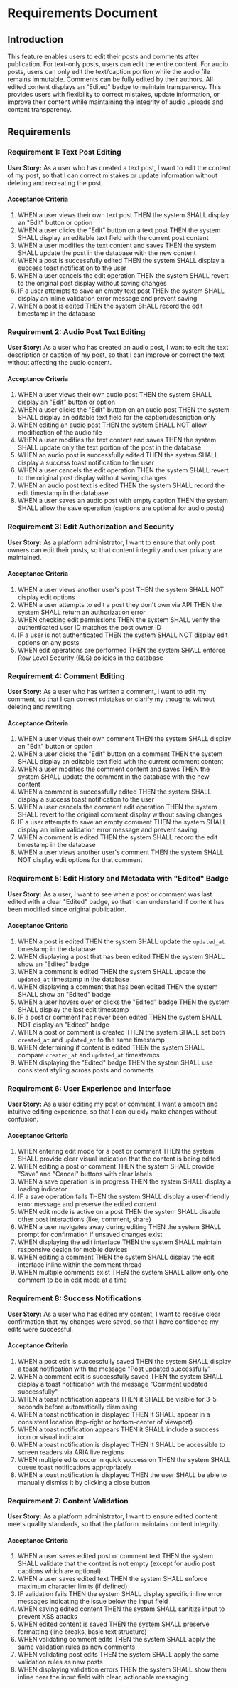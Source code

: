 # Requirements Document

## Introduction

This feature enables users to edit their posts and comments after publication. For text-only posts, users can edit the entire content. For audio posts, users can only edit the text/caption portion while the audio file remains immutable. Comments can be fully edited by their authors. All edited content displays an "Edited" badge to maintain transparency. This provides users with flexibility to correct mistakes, update information, or improve their content while maintaining the integrity of audio uploads and content transparency.

## Requirements

### Requirement 1: Text Post Editing

**User Story:** As a user who has created a text post, I want to edit the content of my post, so that I can correct mistakes or update information without deleting and recreating the post.

#### Acceptance Criteria

1. WHEN a user views their own text post THEN the system SHALL display an "Edit" button or option
2. WHEN a user clicks the "Edit" button on a text post THEN the system SHALL display an editable text field with the current post content
3. WHEN a user modifies the text content and saves THEN the system SHALL update the post in the database with the new content
4. WHEN a post is successfully edited THEN the system SHALL display a success toast notification to the user
5. WHEN a user cancels the edit operation THEN the system SHALL revert to the original post display without saving changes
6. IF a user attempts to save an empty text post THEN the system SHALL display an inline validation error message and prevent saving
7. WHEN a post is edited THEN the system SHALL record the edit timestamp in the database

### Requirement 2: Audio Post Text Editing

**User Story:** As a user who has created an audio post, I want to edit the text description or caption of my post, so that I can improve or correct the text without affecting the audio content.

#### Acceptance Criteria

1. WHEN a user views their own audio post THEN the system SHALL display an "Edit" button or option
2. WHEN a user clicks the "Edit" button on an audio post THEN the system SHALL display an editable text field for the caption/description only
3. WHEN editing an audio post THEN the system SHALL NOT allow modification of the audio file
4. WHEN a user modifies the text content and saves THEN the system SHALL update only the text portion of the post in the database
5. WHEN an audio post is successfully edited THEN the system SHALL display a success toast notification to the user
6. WHEN a user cancels the edit operation THEN the system SHALL revert to the original post display without saving changes
7. WHEN an audio post text is edited THEN the system SHALL record the edit timestamp in the database
8. WHEN a user saves an audio post with empty caption THEN the system SHALL allow the save operation (captions are optional for audio posts)

### Requirement 3: Edit Authorization and Security

**User Story:** As a platform administrator, I want to ensure that only post owners can edit their posts, so that content integrity and user privacy are maintained.

#### Acceptance Criteria

1. WHEN a user views another user's post THEN the system SHALL NOT display edit options
2. WHEN a user attempts to edit a post they don't own via API THEN the system SHALL return an authorization error
3. WHEN checking edit permissions THEN the system SHALL verify the authenticated user ID matches the post owner ID
4. IF a user is not authenticated THEN the system SHALL NOT display edit options on any posts
5. WHEN edit operations are performed THEN the system SHALL enforce Row Level Security (RLS) policies in the database

### Requirement 4: Comment Editing

**User Story:** As a user who has written a comment, I want to edit my comment, so that I can correct mistakes or clarify my thoughts without deleting and rewriting.

#### Acceptance Criteria

1. WHEN a user views their own comment THEN the system SHALL display an "Edit" button or option
2. WHEN a user clicks the "Edit" button on a comment THEN the system SHALL display an editable text field with the current comment content
3. WHEN a user modifies the comment content and saves THEN the system SHALL update the comment in the database with the new content
4. WHEN a comment is successfully edited THEN the system SHALL display a success toast notification to the user
5. WHEN a user cancels the comment edit operation THEN the system SHALL revert to the original comment display without saving changes
6. IF a user attempts to save an empty comment THEN the system SHALL display an inline validation error message and prevent saving
7. WHEN a comment is edited THEN the system SHALL record the edit timestamp in the database
8. WHEN a user views another user's comment THEN the system SHALL NOT display edit options for that comment

### Requirement 5: Edit History and Metadata with "Edited" Badge

**User Story:** As a user, I want to see when a post or comment was last edited with a clear "Edited" badge, so that I can understand if content has been modified since original publication.

#### Acceptance Criteria

1. WHEN a post is edited THEN the system SHALL update the `updated_at` timestamp in the database
2. WHEN displaying a post that has been edited THEN the system SHALL show an "Edited" badge
3. WHEN a comment is edited THEN the system SHALL update the `updated_at` timestamp in the database
4. WHEN displaying a comment that has been edited THEN the system SHALL show an "Edited" badge
5. WHEN a user hovers over or clicks the "Edited" badge THEN the system SHALL display the last edit timestamp
6. IF a post or comment has never been edited THEN the system SHALL NOT display an "Edited" badge
7. WHEN a post or comment is created THEN the system SHALL set both `created_at` and `updated_at` to the same timestamp
8. WHEN determining if content is edited THEN the system SHALL compare `created_at` and `updated_at` timestamps
9. WHEN displaying the "Edited" badge THEN the system SHALL use consistent styling across posts and comments

### Requirement 6: User Experience and Interface

**User Story:** As a user editing my post or comment, I want a smooth and intuitive editing experience, so that I can quickly make changes without confusion.

#### Acceptance Criteria

1. WHEN entering edit mode for a post or comment THEN the system SHALL provide clear visual indication that the content is being edited
2. WHEN editing a post or comment THEN the system SHALL provide "Save" and "Cancel" buttons with clear labels
3. WHEN a save operation is in progress THEN the system SHALL display a loading indicator
4. IF a save operation fails THEN the system SHALL display a user-friendly error message and preserve the edited content
5. WHEN edit mode is active on a post THEN the system SHALL disable other post interactions (like, comment, share)
6. WHEN a user navigates away during editing THEN the system SHALL prompt for confirmation if unsaved changes exist
7. WHEN displaying the edit interface THEN the system SHALL maintain responsive design for mobile devices
8. WHEN editing a comment THEN the system SHALL display the edit interface inline within the comment thread
9. WHEN multiple comments exist THEN the system SHALL allow only one comment to be in edit mode at a time

### Requirement 8: Success Notifications

**User Story:** As a user who has edited my content, I want to receive clear confirmation that my changes were saved, so that I have confidence my edits were successful.

#### Acceptance Criteria

1. WHEN a post edit is successfully saved THEN the system SHALL display a toast notification with the message "Post updated successfully"
2. WHEN a comment edit is successfully saved THEN the system SHALL display a toast notification with the message "Comment updated successfully"
3. WHEN a toast notification appears THEN it SHALL be visible for 3-5 seconds before automatically dismissing
4. WHEN a toast notification is displayed THEN it SHALL appear in a consistent location (top-right or bottom-center of viewport)
5. WHEN a toast notification appears THEN it SHALL include a success icon or visual indicator
6. WHEN a toast notification is displayed THEN it SHALL be accessible to screen readers via ARIA live regions
7. WHEN multiple edits occur in quick succession THEN the system SHALL queue toast notifications appropriately
8. WHEN a toast notification is displayed THEN the user SHALL be able to manually dismiss it by clicking a close button

### Requirement 7: Content Validation

**User Story:** As a platform administrator, I want to ensure edited content meets quality standards, so that the platform maintains content integrity.

#### Acceptance Criteria

1. WHEN a user saves edited post or comment text THEN the system SHALL validate that the content is not empty (except for audio post captions which are optional)
2. WHEN a user saves edited text THEN the system SHALL enforce maximum character limits (if defined)
3. IF validation fails THEN the system SHALL display specific inline error messages indicating the issue below the input field
4. WHEN saving edited content THEN the system SHALL sanitize input to prevent XSS attacks
5. WHEN edited content is saved THEN the system SHALL preserve formatting (line breaks, basic text structure)
6. WHEN validating comment edits THEN the system SHALL apply the same validation rules as new comments
7. WHEN validating post edits THEN the system SHALL apply the same validation rules as new posts
8. WHEN displaying validation errors THEN the system SHALL show them inline near the input field with clear, actionable messaging
